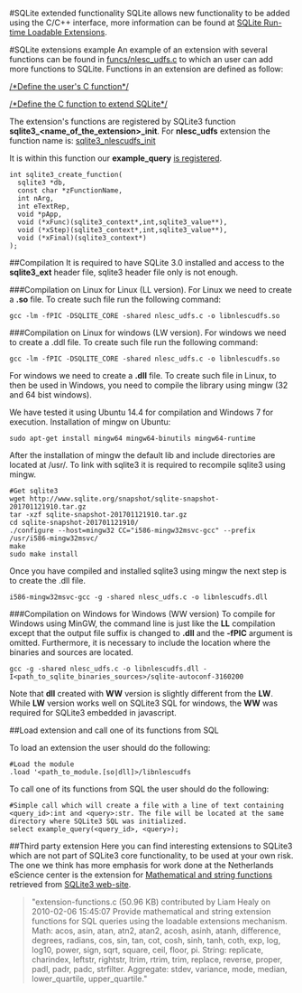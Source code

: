 #SQLite extended functionality
SQLite allows new functionality to be added using the C/C++ interface, more information can be found at [SQLite Run-time Loadable Extensions](http://sqlite.org/loadext.html).

#SQLite extensions example
An example of an extension with several functions can be found in [funcs/nlesc_udfs.c](funcs/nlesc_udfs.c) to which an user can add more functions to SQLite.
Functions in an extension are defined as follow:

[/\*Define the user's C function\*/](funcs/nlesc_udfs.c#L10)

[/\*Define the C function to extend SQLite\*/](funcs/nlesc_udfs.c#L18)

The extension's functions are registered by SQLite3 function **sqlite3_\<name_of_the_extension\>_init**. For **nlesc_udfs** extension the function name is:
[sqlite3_nlescudfs_init](funcs/nlesc_udfs.c#L32)

It is within this function our **example_query** [is registered](funcs/nlesc_udfs.c#L40).
```
int sqlite3_create_function(
  sqlite3 *db,
  const char *zFunctionName,
  int nArg,
  int eTextRep,
  void *pApp,
  void (*xFunc)(sqlite3_context*,int,sqlite3_value**),
  void (*xStep)(sqlite3_context*,int,sqlite3_value**),
  void (*xFinal)(sqlite3_context*)
);
```

##Compilation
It is required to have SQLite 3.0 installed and access to the **sqlite3_ext** header file, sqlite3 header file only is not enough.

###Compilation on Linux for Linux (LL version).
For Linux we need to create a **.so** file. To create such file run the following command:
```
gcc -lm -fPIC -DSQLITE_CORE -shared nlesc_udfs.c -o libnlescudfs.so
```

###Compilation on Linux for windows (LW version).
For windows we need to create a .ddl file. To create such file run the following command:
```
gcc -lm -fPIC -DSQLITE_CORE -shared nlesc_udfs.c -o libnlescudfs.so
```

For windows we need to create a **.dll** file. To create such file in Linux, to then be used in Windows, you need to compile the library using mingw (32 and 64 bist windows).

We have tested it using Ubuntu 14.4 for compilation and Windows 7 for execution. Installation of mingw on Ubuntu:
```
sudo apt-get install mingw64 mingw64-binutils mingw64-runtime
```

After the installation of mingw the default lib and include directories are located at /usr/.
To link with sqlite3 it is required to recompile sqlite3 using mingw.
```
#Get sqlite3
wget http://www.sqlite.org/snapshot/sqlite-snapshot-201701121910.tar.gz
tar -xzf sqlite-snapshot-201701121910.tar.gz
cd sqlite-snapshot-201701121910/
./configure --host=mingw32 CC="i586-mingw32msvc-gcc" --prefix /usr/i586-mingw32msvc/
make
sudo make install
```

Once you have compiled and installed sqlite3 using mingw the next step is to create the .dll file.
```
i586-mingw32msvc-gcc -g -shared nlesc_udfs.c -o libnlescudfs.dll
```

###Compilation on Windows for Windows (WW version)
To compile for Windows using MinGW, the command line is just like the **LL** compilation except that the output file suffix is changed to **.dll** and the **-fPIC** argument is omitted. Furthermore, it is necessary to include the location where the binaries and sources are located.
```
gcc -g -shared nlesc_udfs.c -o libnlescudfs.dll -I<path_to_sqlite_binaries_sources>/sqlite-autoconf-3160200
```

Note that **dll** created with **WW** version is slightly different from the **LW**. While **LW** version works well on SQLite3 SQL for windows, the **WW** was required for SQLite3 embedded in javascript.

##Load extension and call one of its functions from SQL

To load an extension the user should do the following:
```
#Load the module
.load '<path_to_module.[so|dll]>/libnlescudfs
```

To call one of its functions from SQL the user should do the following:
```
#Simple call which will create a file with a line of text containing <query_id>:int and <query>:str. The file will be located at the same directory where SQLite3 SQL was initialized.
select example_query(<query_id>, <query>);
```

##Third party extension
Here you can find interesting extensions to SQLite3 which are not part of SQLite3 core functionality, to be used at your own risk. The one we think has more emphasis for work done at the Netherlands eScience center is the extension for [Mathematical and string functions](funcs/extension-functions.c) retrieved from [SQLite3 web-site](https://www.sqlite.org/contrib).

> "extension-functions.c (50.96 KB) contributed by Liam Healy on 2010-02-06 15:45:07
> Provide mathematical and string extension functions for SQL queries using the loadable extensions mechanism. Math: acos, asin, atan, atn2, atan2, acosh, asinh, atanh, difference, degrees, radians, cos, sin, tan, cot, cosh, sinh, tanh, coth, exp, log, log10, power, sign, sqrt, square, ceil, floor, pi. String: replicate, charindex, leftstr, rightstr, ltrim, rtrim, trim, replace, reverse, proper, padl, padr, padc, strfilter. Aggregate: stdev, variance, mode, median, lower_quartile, upper_quartile."
